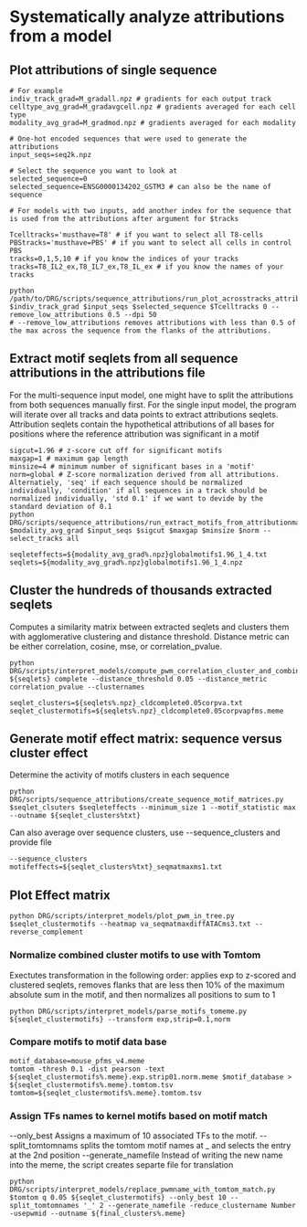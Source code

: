 # Systematically analyze attributions from a model

## Plot attributions of single sequence

```
# For example
indiv_track_grad=M_gradall.npz # gradients for each output track
celltype_avg_grad=M_gradavgcell.npz # gradients averaged for each cell type
modality_avg_grad=M_gradmod.npz # gradients averaged for each modality

# One-hot encoded sequences that were used to generate the attributions
input_seqs=seq2k.npz

# Select the sequence you want to look at
selected_sequence=0
selected_sequence=ENSG0000134202_GSTM3 # can also be the name of sequence

# For models with two inputs, add another index for the sequence that is used from the attributions after argument for $tracks

Tcelltracks='musthave=T8' # if you want to select all T8-cells
PBStracks='musthave=PBS' # if you want to select all cells in control PBS
tracks=0,1,5,10 # if you know the indices of your tracks
tracks=T8_IL2_ex,T8_IL7_ex,T8_IL_ex # if you know the names of your tracks

python /path/to/DRG/scripts/sequence_attributions/run_plot_acrosstracks_attribution_maps.py $indiv_track_grad $input_seqs $selected_sequence $Tcelltracks 0 --remove_low_attributions 0.5 --dpi 50
# --remove_low_attributions removes attributions with less than 0.5 of the max across the sequence from the flanks of the attributions.
```


## Extract motif seqlets from all sequence attributions in the attributions file

For the multi-sequence input model, one might have to split the attributions from both sequences manually first.
For the single input model, the program will iterate over all tracks and data points to extract attributions seqlets. Attribution seqlets contain the hypothetical attributions of all bases for positions where the reference attribution was significant in a motif 

```
sigcut=1.96 # z-score cut off for significant motifs
maxgap=1 # maximum gap length
minsize=4 # minimum number of significant bases in a 'motif'
norm=global # Z-score normalization derived from all attributions. Alternatiely, 'seq' if each sequence should be normalized individually, 'condition' if all sequences in a track should be normalized individually, 'std 0.1' if we want to devide by the standard deviation of 0.1 
python DRG/scripts/sequence_attributions/run_extract_motifs_from_attributionmaps.py $modality_avg_grad $input_seqs $sigcut $maxgap $minsize $norm --select_tracks all

seqleteffects=${modality_avg_grad%.npz}globalmotifs1.96_1_4.txt
seqlets=${modality_avg_grad%.npz}globalmotifs1.96_1_4.npz
```

## Cluster the hundreds of thousands extracted seqlets
Computes a similarity matrix between extracted seqlets and clusters them with agglomerative clustering and distance threshold. Distance metric can be either correlation, cosine, mse, or correlation_pvalue.
```
python DRG/scripts/interpret_models/compute_pwm_correlation_cluster_and_combine.py ${seqlets} complete --distance_threshold 0.05 --distance_metric correlation_pvalue --clusternames

seqlet_clusters=${seqlets%.npz}_cldcomplete0.05corpva.txt
seqlet_clustermotifs=${seqlets%.npz}_cldcomplete0.05corpvapfms.meme
```

## Generate motif effect matrix: sequence versus cluster effect

Determine the activity of motifs clusters in each sequence
```
python DRG/scripts/sequence_attributions/create_sequence_motif_matrices.py $seqlet_clsuters $seqleteffects --minimum_size 1 --motif_statistic max --outname ${seqlet_clusters%txt} 
```

Can also average over sequence clusters, use --sequence_clusters and provide file
```
--sequence_clusters motifeffects=${seqlet_clusters%txt}_seqmatmaxms1.txt 
```

## Plot Effect matrix
```
python DRG/scripts/interpret_models/plot_pwm_in_tree.py $seqlet_clustermotifs --heatmap va_seqmatmaxdiffATACms3.txt --reverse_complement 
```

### Normalize combined cluster motifs to use with Tomtom
Exectutes transformation in the following order: applies exp to z-scored and clustered seqlets, removes flanks that are less then 10% of the maximum absolute sum in the motif, and then normalizes all positions to sum to 1
```
python DRG/scripts/interpret_models/parse_motifs_tomeme.py ${seqlet_clustermotifs} --transform exp,strip=0.1,norm
```

### Compare motifs to motif data base
```
motif_database=mouse_pfms_v4.meme
tomtom -thresh 0.1 -dist pearson -text ${seqlet_clustermotifs%.meme}.exp.strip01.norm.meme $motif_database > ${seqlet_clustermotifs%.meme}.tomtom.tsv
tomtom=${seqlet_clustermotifs%.meme}.tomtom.tsv
```

### Assign TFs names to kernel motifs based on motif match
--only_best Assigns a maximum of 10 associated TFs to the motif.
--split_tomtomnams splits the tomtom motif names at _ and selects the entry at the 2nd position
--generate_namefile Instead of writing the new name into the meme, the script creates separte file for translation 

```
python DRG/scripts/interpret_models/replace_pwmname_with_tomtom_match.py $tomtom q 0.05 ${seqlet_clustermotifs} --only_best 10 --split_tomtomnames '_' 2 --generate_namefile -reduce_clustername Number -usepwmid --outname ${final_clusters%.meme}
```







